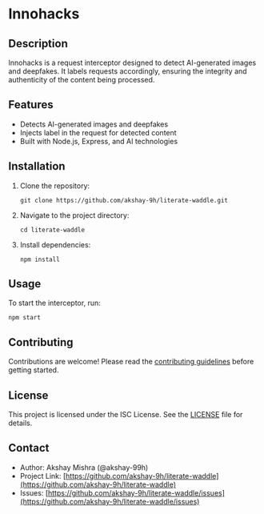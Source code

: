 # Innohacks

## Description

Innohacks is a request interceptor designed to detect AI-generated images and deepfakes. It labels requests accordingly,
ensuring the integrity and authenticity of the content being processed.

## Features

- Detects AI-generated images and deepfakes
- Injects label in the request for detected content
- Built with Node.js, Express, and AI technologies

## Installation

1. Clone the repository:

   ```
   git clone https://github.com/akshay-9h/literate-waddle.git

   ```

2. Navigate to the project directory:

   ```
   cd literate-waddle

   ```

3. Install dependencies:
   ```
   npm install
   ```

## Usage

To start the interceptor, run:

```
npm start
```

## Contributing

Contributions are welcome! Please read the [contributing guidelines](CONTRIBUTING.md) before getting started.

## License

This project is licensed under the ISC License. See the [LICENSE](LICENSE) file for details.

## Contact

- Author: Akshay Mishra (@akshay-99h)
- Project Link: [https://github.com/akshay-9h/literate-waddle](https://github.com/akshay-9h/literate-waddle)
- Issues: [https://github.com/akshay-9h/literate-waddle/issues](https://github.com/akshay-9h/literate-waddle/issues)
